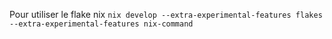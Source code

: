 Pour utiliser le flake nix `nix develop --extra-experimental-features flakes --extra-experimental-features nix-command`
